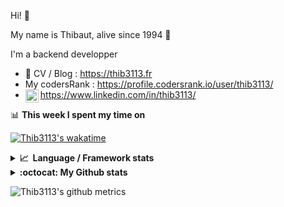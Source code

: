 Hi! 👋

My name is Thibaut, alive since 1994 🍷

I'm a backend developper

-   📝 CV / Blog : https://thib3113.fr
-   My codersRank : https://profile.codersrank.io/user/thib3113/
-   <a href="https://www.linkedin.com/in/thib3113/"><img align="left" alt="Thib3113's Linkedin" width="21px" src="https://img.icons8.com/color/48/linkedin.png" /></a> https://www.linkedin.com/in/thib3113/

📊 **This week I spent my time on**

[![Thib3113's wakatime](https://github-readme-stats.vercel.app/api/wakatime?username=thib3113&layout=default&theme=dracula&langs_count=6&hide_title=true&hide_border=true)](https://wakatime.com/@thib3113)

<details>
  <summary><b>📈&nbsp;&nbsp;Language&nbsp;/&nbsp;Framework stats</b></summary>
  <br/>  
  <a href='https://profile.codersrank.io/user/thib3113/'>
  <img src='http://cr-skills-chart-widget.azurewebsites.net/api/api?username=thib3113&padding=30&skills=php,batchfile,javascript,less,mysql,reactjs,scss,shell,typescript,vue'>
  </a>
</details>

<details>
  <summary><b>:octocat: My Github stats</b></summary>
  <br/>  
  
  <img src="https://github-readme-stats.vercel.app/api?username=thib3113&theme=dracula&show_icons=true&" alt="Thib3113's GitHub stats" />

<!--START_SECTION:activity-->

1. 🗣 Commented on [#371](https://github.com/moleculerjs/moleculer-db/pull/371#issuecomment-1750639459) in [moleculerjs/moleculer-db](https://github.com/moleculerjs/moleculer-db)
2. 🗣 Commented on [#371](https://github.com/moleculerjs/moleculer-db/pull/371#issuecomment-1750535319) in [moleculerjs/moleculer-db](https://github.com/moleculerjs/moleculer-db)
3. 🗣 Commented on [#339](https://github.com/icebob/fastest-validator/pull/339#issuecomment-1750059954) in [icebob/fastest-validator](https://github.com/icebob/fastest-validator)
4. 🗣 Commented on [#3387](https://github.com/louislam/uptime-kuma/issues/3387#issuecomment-1748531134) in [louislam/uptime-kuma](https://github.com/louislam/uptime-kuma)
5. 🗣 Commented on [#339](https://github.com/icebob/fastest-validator/pull/339#issuecomment-1748308961) in [icebob/fastest-validator](https://github.com/icebob/fastest-validator)
 <!--END_SECTION:activity-->

</details>

![Thib3113's github metrics](https://gist.githubusercontent.com/thib3113/83a96e16f8bca103f1b0e376186c66ec/raw/github-metrics.svg)
